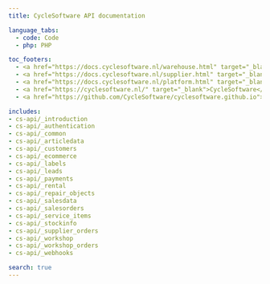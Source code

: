 ```yaml
---
title: CycleSoftware API documentation

language_tabs:
  - code: Code
  - php: PHP

toc_footers:
  - <a href="https://docs.cyclesoftware.nl/warehouse.html" target="_blank">Warehouse platform documentation</a>
  - <a href="https://docs.cyclesoftware.nl/supplier.html" target="_blank">Supplier integration documentation</a>
  - <a href="https://docs.cyclesoftware.nl/platform.html" target="_blank">Stock platform documentation</a>
  - <a href="https://cyclesoftware.nl/" target="_blank">CycleSoftware</a>
  - <a href="https://github.com/CycleSoftware/cyclesoftware.github.io">Contribute to the documentation</a>

includes:
- cs-api/_introduction
- cs-api/_authentication
- cs-api/_common
- cs-api/_articledata
- cs-api/_customers
- cs-api/_ecommerce
- cs-api/_labels
- cs-api/_leads
- cs-api/_payments
- cs-api/_rental
- cs-api/_repair_objects
- cs-api/_salesdata
- cs-api/_salesorders
- cs-api/_service_items
- cs-api/_stockinfo
- cs-api/_supplier_orders
- cs-api/_workshop
- cs-api/_workshop_orders
- cs-api/_webhooks

search: true
---
```

